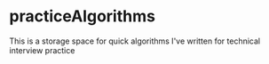 # practiceAlgorithms
This is a storage space for quick algorithms I've written for technical interview practice
